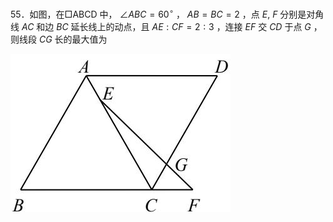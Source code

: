 55．如图，在□ABCD 中， $\angle A B C = 6 0 ^ { \circ }$ ， $A B { = } B C { = } 2$ ，点 $E , \ F$ 分别是对角线 $A C$ 和边 $B C$ 延长线上的动点，且 $A E : C F { = } 2 : 3$ ，连接 $E F$ 交 $C D$ 于点 $G$ ，则线段 $C G$ 长的最大值为

![](<../../qs_image_DB/专题2-1__将军饮马等8类常见最值问题（解析版）/72245d3c5291db0715f07cdb3afdb382dc28bd6f497f5919a4ec019d205895cf.jpg>)
